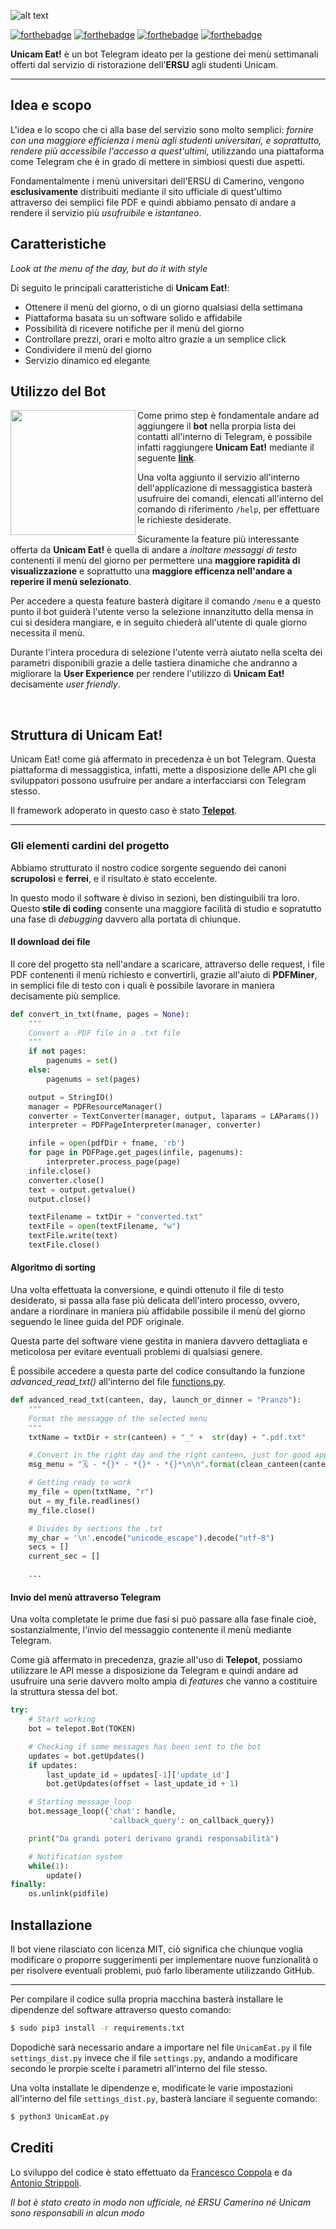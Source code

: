 

![alt text](https://i.imgur.com/oxhwj19.png "UnicamEat!")

[![forthebadge](http://forthebadge.com/images/badges/made-with-python.svg)](https://www.python.org/)
[![forthebadge](http://forthebadge.com/images/badges/built-with-love.svg)](https://www.paypal.me/azzeccagarbugli)
[![forthebadge](http://forthebadge.com/images/badges/powered-by-water.svg)](https://it.wikipedia.org/wiki/Acqua)
[![forthebadge](http://forthebadge.com/images/badges/cc-by-nd.svg)](https://opensource.org/licenses/MIT)

**Unicam Eat!** è un bot Telegram ideato per la gestione dei menù settimanali offerti dal servizio di ristorazione dell'**ERSU** agli studenti Unicam.

***

## Idea e scopo

L'idea e lo scopo che ci alla base del servizio sono molto semplici: *fornire con una maggiore efficienza i menù agli studenti universitari, e soprattutto, rendere più accessibile l'accesso a quest'ultimi,* utilizzando una piattaforma come Telegram che è in grado di mettere in simbiosi questi due aspetti.

Fondamentalmente i menù universitari dell'ERSU di Camerino, vengono **esclusivamente** distribuiti mediante il sito ufficiale di quest'ultimo attraverso dei semplici file PDF e quindi abbiamo pensato di andare a rendere il servizio più *usufruibile* e *istantaneo*.

## Caratteristiche

*Look at the menu of the day, but do it with style*

Di seguito le principali caratteristiche di **Unicam Eat!**:
* Ottenere il menù del giorno, o di un giorno qualsiasi della settimana
* Piattaforma basata su un software solido e affidabile
* Possibilità di ricevere notifiche per il menù del giorno
* Controllare prezzi, orari e molto altro grazie a un semplice click
* Condividere il menù del giorno
* Servizio dinamico ed elegante

## Utilizzo del Bot

<img align="left" width="200" src="https://i.imgur.com/qDUExac.jpg"> 

Come primo step è fondamentale andare ad aggiungere il **bot** nella prorpia lista dei contatti all'interno di Telegram, è possibile infatti raggiungere **Unicam Eat!** mediante il seguente [**link**](https://t.me/UnicamEatBot/).

Una volta aggiunto il servizio all'interno dell'applicazione di messaggistica basterà usufruire dei comandi, elencati all'interno del comando di riferimento ``/help``, per effettuare le richieste desiderate.

Sicuramente la feature più interessante offerta da **Unicam Eat!** è quella di andare a _inoltare messaggi di testo_ contenenti il menù del giorno per permettere una **maggiore rapidità di visualizzazione** e soprattutto una **maggiore efficenza nell'andare a reperire il menù selezionato**.

Per accedere a questa feature basterà digitare il comando ``/menu`` e a questo punto il bot guiderà l'utente verso la selezione innanzitutto della mensa in cui si desidera mangiare, e in seguito chiederà all'utente di quale giorno necessita il menù.

Durante l'intera procedura di selezione l'utente verrà aiutato nella scelta dei parametri disponibili grazie a delle tastiera dinamiche che andranno a migliorare la **User Experience** per rendere l'utilizzo di **Unicam Eat!** decisamente _user friendly_.

</br>

## Struttura di Unicam Eat!

Unicam Eat! come già affermato in precedenza è un bot Telegram. Questa piattaforma di messaggistica, infatti, mette a disposizione delle API che gli sviluppatori possono usufruire per andare a interfacciarsi con Telegram stesso. 

Il framework adoperato in questo caso è stato [**Telepot**](http://telepot.readthedocs.io/en/latest/).

---
### Gli elementi cardini del progetto

Abbiamo strutturato il nostro codice sorgente seguendo dei canoni **scrupolosi** e **ferrei**, e il risultato è stato eccelente.

In questo modo il software è diviso in sezioni, ben distinguibili tra loro. Questo **stile di coding** consente una maggiore facilità di studio e sopratutto una fase di *debugging* davvero alla portata di chiunque.


#### Il download dei file

Il core del progetto sta nell'andare a scaricare, attraverso delle request, i file PDF contenenti il menù richiesto e convertirli, grazie all'aiuto di **PDFMiner**, in semplici file di testo con i quali è possibile lavorare in maniera decisamente più semplice.

```python
def convert_in_txt(fname, pages = None):
    """
    Convert a .PDF file in a .txt file
    """
    if not pages:
        pagenums = set()
    else:
        pagenums = set(pages)

    output = StringIO()
    manager = PDFResourceManager()
    converter = TextConverter(manager, output, laparams = LAParams())
    interpreter = PDFPageInterpreter(manager, converter)

    infile = open(pdfDir + fname, 'rb')
    for page in PDFPage.get_pages(infile, pagenums):
        interpreter.process_page(page)
    infile.close()
    converter.close()
    text = output.getvalue()
    output.close()

    textFilename = txtDir + "converted.txt"
    textFile = open(textFilename, "w")
    textFile.write(text)
    textFile.close()
```
#### Algoritmo di sorting

Una volta effettuata la conversione, e quindi ottenuto il file di testo desiderato, si passa alla fase più delicata dell'intero processo, ovvero, andare a riordinare in maniera più affidabile possibile il menù del giorno seguendo le linee guida del PDF originale.

Questa parte del software viene gestita in maniera davvero dettagliata e meticolosa per evitare eventuali problemi di qualsiasi genere. 


È possibile accedere a questa parte del codice consultando la funzione *advanced_read_txt()* all'interno del file [functions.py](https://github.com/Azzeccagarbugli/UnicamEat/blob/master/functions.py).
```python
def advanced_read_txt(canteen, day, launch_or_dinner = "Pranzo"):
    """
    Format the messagge of the selected menu
    """
    txtName = txtDir + str(canteen) + "_" +  str(day) + ".pdf.txt"

    # Convert in the right day and the right canteen, just for good appaerence
    msg_menu = "🗓 - *{}* - *{}* - *{}*\n\n".format(clean_canteen(canteen), clean_day(day), launch_or_dinner)

    # Getting ready to work
    my_file = open(txtName, "r")
    out = my_file.readlines()
    my_file.close()

    # Divides by sections the .txt
    my_char = '\n'.encode("unicode_escape").decode("utf-8")
    secs = []
    current_sec = []

    ...
```

#### Invio del menù attraverso Telegram

Una volta completate le prime due fasi si può passare alla fase finale cioè, sostanzialmente, l'invio del messaggio contenente il menù mediante Telegram. 

Come già affermato in precedenza, grazie all'uso di **Telepot**, possiamo utilizzare le API messe a disposizione da Telegram e quindi andare ad usufruire una serie davvero molto ampia di *features* che vanno a costituire la struttura stessa del bot.

```python
try:
    # Start working
    bot = telepot.Bot(TOKEN)

    # Checking if some messages has been sent to the bot
    updates = bot.getUpdates()
    if updates:
        last_update_id = updates[-1]['update_id']
        bot.getUpdates(offset = last_update_id + 1)

    # Starting message_loop
    bot.message_loop({'chat': handle,
                      'callback_query': on_callback_query})

    print("Da grandi poteri derivano grandi responsabilità")

    # Notification system
    while(1):
        update()
finally:
    os.unlink(pidfile)
```


## Installazione

Il bot viene rilasciato con licenza MIT, ciò significa che chiunque voglia modificare o proporre suggerimenti per implementare nuove funzionalità o per risolvere eventuali problemi, può farlo liberamente utilizzando GitHub.

---

Per compilare il codice sulla propria macchina basterà installare le dipendenze del software attraverso questo comando:
```bash
$ sudo pip3 install -r requirements.txt
```
Dopodichè sarà necessario andare a importare nel file ``UnicamEat.py`` il file ``settings_dist.py`` invece che il file ``settings.py``, andando a modificare secondo le prorpie scelte i parametri all'interno del file stesso.

Una volta installate le dipendenze e, modificate le varie impostazioni all'interno del file ``settings_dist.py``, basterà lanciare il seguente comando:
```bash
$ python3 UnicamEat.py
```

## Crediti

Lo sviluppo del codice è stato effettuato da [Francesco Coppola](https://github.com/Azzeccagarbugli) e da [Antonio Strippoli](https://github.com/Porchetta).

*Il bot è stato creato in modo non ufficiale, né ERSU Camerino né Unicam sono responsabili in alcun modo*
